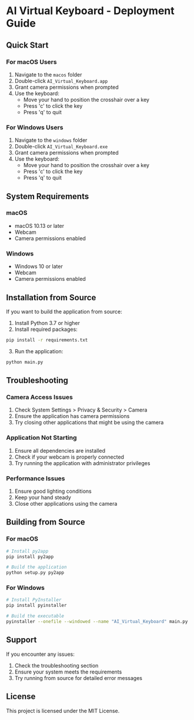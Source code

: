 # AI Virtual Keyboard - Deployment Guide

## Quick Start

### For macOS Users
1. Navigate to the `macos` folder
2. Double-click `AI_Virtual_Keyboard.app`
3. Grant camera permissions when prompted
4. Use the keyboard:
   - Move your hand to position the crosshair over a key
   - Press 'c' to click the key
   - Press 'q' to quit

### For Windows Users
1. Navigate to the `windows` folder
2. Double-click `AI_Virtual_Keyboard.exe`
3. Grant camera permissions when prompted
4. Use the keyboard:
   - Move your hand to position the crosshair over a key
   - Press 'c' to click the key
   - Press 'q' to quit

## System Requirements

### macOS
- macOS 10.13 or later
- Webcam
- Camera permissions enabled

### Windows
- Windows 10 or later
- Webcam
- Camera permissions enabled

## Installation from Source

If you want to build the application from source:

1. Install Python 3.7 or higher
2. Install required packages:
```bash
pip install -r requirements.txt
```

3. Run the application:
```bash
python main.py
```

## Troubleshooting

### Camera Access Issues
1. Check System Settings > Privacy & Security > Camera
2. Ensure the application has camera permissions
3. Try closing other applications that might be using the camera

### Application Not Starting
1. Ensure all dependencies are installed
2. Check if your webcam is properly connected
3. Try running the application with administrator privileges

### Performance Issues
1. Ensure good lighting conditions
2. Keep your hand steady
3. Close other applications using the camera

## Building from Source

### For macOS
```bash
# Install py2app
pip install py2app

# Build the application
python setup.py py2app
```

### For Windows
```bash
# Install PyInstaller
pip install pyinstaller

# Build the executable
pyinstaller --onefile --windowed --name "AI_Virtual_Keyboard" main.py
```

## Support

If you encounter any issues:
1. Check the troubleshooting section
2. Ensure your system meets the requirements
3. Try running from source for detailed error messages

## License

This project is licensed under the MIT License. 